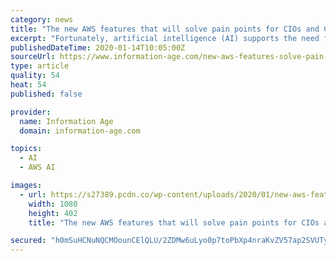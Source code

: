 ```yaml
---
category: news
title: "The new AWS features that will solve pain points for CIOs and CTOs"
excerpt: "Fortunately, artificial intelligence (AI) supports the need for effective business operations ... With the sixth-generation EC2 instances, which the AWS team has been developing with the specific intent of improving performance, however, the performance gap between cloud servers and on-prem servers is shrinking fast. Organisations that have ..."
publishedDateTime: 2020-01-14T10:05:00Z
sourceUrl: https://www.information-age.com/new-aws-features-solve-pain-points-cios-ctos-123486886/
type: article
quality: 54
heat: 54
published: false

provider:
  name: Information Age
  domain: information-age.com

topics:
  - AI
  - AWS AI

images:
  - url: https://s27389.pcdn.co/wp-content/uploads/2020/01/new-aws-features-solve-pain-points-cios-ctos.jpeg
    width: 1080
    height: 402
    title: "The new AWS features that will solve pain points for CIOs and CTOs"

secured: "h0mSuHCNuNQCMOounCElQLU/2ZDMw6uLyo0p7toPbXp4nraKvZV57ap2SVUTy+veH2n5b3HjQp28593YQgaR2f2XTfz4ieI4NML0xeoKZv4yo4cOzrECknkCyoWqmlIKLESak1C//YUMXfp4uRKj5GvQ0q19HZ6EM+bMy3SXhM9KoK7hc5rk1Ks4EqAJ009iEXky8IpPJ0BWtGlSGA6EZQWeKrDjyp7arTatgoTAtYU3v79/s8kij5nGxklNcBbGngBlYgTXea7eidNOw7s8luwE9qj8mLszJL3EJ9Vx/PpWesoITDb9Y3RWDZlgym68IRcg8Rmh3F6Lj3eE/qsizbicfkCLT0RyyaqJg6ZSnBHX8qkB+bRrTVtGuIujQjuUm7LE+7ZcbpmERx03DpEE4+QOpwDMDunA7N6gbhhloYHRragmsJ7Www7FySWRrZBdfpp1XOYB25Uaz+R9Y3pzLQ==;j6lIDkPeGtjcTtYK5u2h0w=="
---
```


